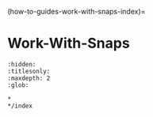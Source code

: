 (how-to-guides-work-with-snaps-index)=
# Work-With-Snaps

```{toctree}
:hidden:
:titlesonly:
:maxdepth: 2
:glob:

*
*/index
